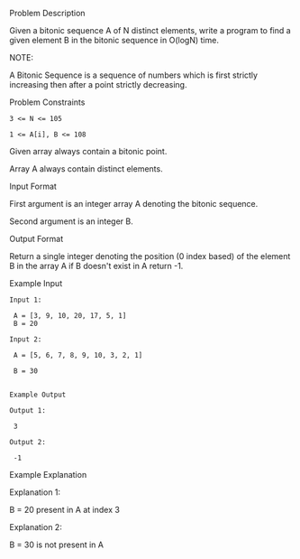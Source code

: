 Problem Description

Given a bitonic sequence A of N distinct elements, write a program to find a given element B in the bitonic sequence in O(logN) time.

NOTE:

A Bitonic Sequence is a sequence of numbers which is first strictly increasing then after a point strictly decreasing.


Problem Constraints
    
    3 <= N <= 105
    
    1 <= A[i], B <= 108

Given array always contain a bitonic point.

Array A always contain distinct elements.



Input Format

First argument is an integer array A denoting the bitonic sequence.

Second argument is an integer B.



Output Format

Return a single integer denoting the position (0 index based) of the element B in the array A if B doesn't exist in A return -1.



Example Input
    
    Input 1:
    
     A = [3, 9, 10, 20, 17, 5, 1]
     B = 20
    
    Input 2:
    
     A = [5, 6, 7, 8, 9, 10, 3, 2, 1]
    
     B = 30
    
    
    Example Output
    
    Output 1:
    
     3
    
    Output 2:
    
     -1


Example Explanation

Explanation 1:

 B = 20 present in A at index 3

Explanation 2:

 B = 30 is not present in A
 